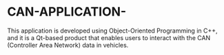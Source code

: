 # CAN-APPLICATION-
This application is developed using Object-Oriented Programming in C++, and it is a Qt-based product that enables users to interact with the CAN (Controller Area Network) data in vehicles.
